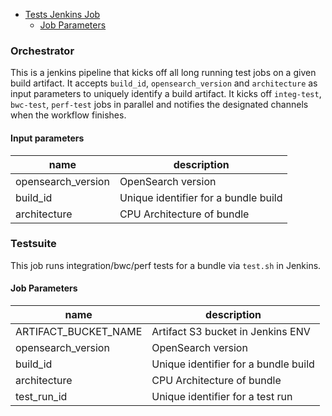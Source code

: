 - [Tests Jenkins Job](#tests-jenkins-job)
  - [Job Parameters](#job-parameters)

### Orchestrator

This is a jenkins pipeline that kicks off all long running test jobs on a given build artifact. It accepts `build_id`, `opensearch_version` and `architecture` as input parameters to uniquely identify a build artifact. It kicks off `integ-test`, `bwc-test`, `perf-test` jobs in parallel and notifies the designated channels when the workflow finishes. 
 
#### Input parameters

| name        | description                                                |
|-------------|------------------------------------------------------------|
| opensearch_version |  OpenSearch version                                 |
| build_id |  Unique identifier for a bundle build                         |
| architecture | CPU Architecture of bundle                                |


### Testsuite 

This job runs integration/bwc/perf tests for a bundle via `test.sh` in Jenkins.

#### Job Parameters
| name        | description                                                |
|-------------|------------------------------------------------------------|
| ARTIFACT_BUCKET_NAME |  Artifact S3 bucket in Jenkins ENV                |
| opensearch_version |  OpenSearch version                                 |
| build_id |  Unique identifier for a bundle build                         |
| architecture | CPU Architecture of bundle                                |
| test_run_id | Unique identifier for a test run                           |
